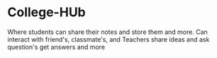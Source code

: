# College-HUb
Where students can share their notes and store them and more. Can interact with friend's, classmate's, and Teachers share ideas and ask question's get answers and more
